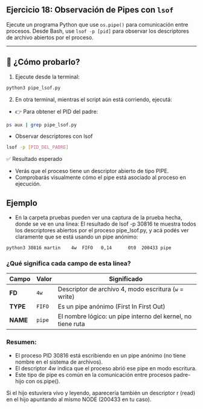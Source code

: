 ## Ejercicio 18: Observación de Pipes con `lsof`

Ejecute un programa Python que use `os.pipe()` para comunicación entre procesos. Desde Bash, use `lsof -p [pid]` para observar los descriptores de archivo abiertos por el proceso.

---

## 🧪 ¿Cómo probarlo?
1. Ejecute desde la terminal:
```bash
python3 pipe_lsof.py
```

2. En otra terminal, mientras el script aún está corriendo, ejecutá:
- 👉 Para obtener el PID del padre:
```bash
ps aux | grep pipe_lsof.py
```
- Observar descriptores con lsof
```bash
lsof -p [PID_DEL_PADRE]
```

✅ Resultado esperado
- Verás que el proceso tiene un descriptor abierto de tipo PIPE.
- Comprobarás visualmente cómo el pipe está asociado al proceso en ejecución.

## Ejemplo
- En la carpeta pruebas pueden ver una captura de la prueba hecha, donde se ve en una linea:
El resultado de lsof -p 30816 te muestra todos los descriptores abiertos por el proceso pipe_lsof.py, y acá podés ver claramente que se está usando un pipe anónimo:
```bash
python3 30816 martin    4w  FIFO   0,14      0t0  200433 pipe
```

### ¿Qué significa cada campo de esta línea?
| Campo    | Valor  | Significado                                                 |
| -------- | ------ | ----------------------------------------------------------- |
| **FD**   | `4w`   | Descriptor de archivo 4, modo escritura (`w` = write)       |
| **TYPE** | `FIFO` | Es un pipe anónimo (First In First Out)                     |
| **NAME** | `pipe` | El nombre lógico: un pipe interno del kernel, no tiene ruta |

### Resumen:
- El proceso PID 30816 está escribiendo en un pipe anónimo (no tiene nombre en el sistema de archivos).
- El descriptor 4w indica que el proceso abrió ese pipe en modo escritura.
- Este tipo de pipe es común en la comunicación entre procesos padre-hijo con os.pipe().

Si el hijo estuviera vivo y leyendo, aparecería también un descriptor r (read) en el hijo apuntando al mismo NODE (200433 en tu caso).